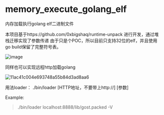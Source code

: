 # memory_execute_golang_elf
内存加载执行golang elf二进制文件

本项目基于https://github.com/0xbigshaq/runtime-unpack 进行开发，通过堆栈迁移实现了参数传递
由于只是个POC，所以目前只支持32位的elf，并且使用go build保留了完整符号表。


![image](https://user-images.githubusercontent.com/18378246/146856469-6ecc76b7-8dcb-45ff-8f1a-006b489ff2a9.png)

同样也可以实现远程http加载golang

![11ac41c004e693748a55b84d3ad8aa6](https://user-images.githubusercontent.com/18378246/147041326-b0be7fba-bc14-481a-874b-1bc5e0ca8ecc.png)


用法loader：
./bin/loader \[HTTP地址，不要带上http://] \[参数]

Example: 
> ./bin/loader localhost:8888/lib/gost.packed -V
